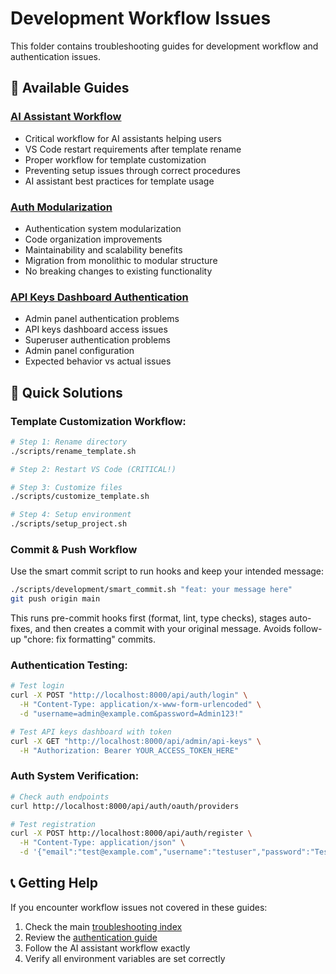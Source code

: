 # Development Workflow Issues

This folder contains troubleshooting guides for development workflow and authentication issues.

## 📁 Available Guides

### **[AI Assistant Workflow](./AI_ASSISTANT_WORKFLOW.md)**
- Critical workflow for AI assistants helping users
- VS Code restart requirements after template rename
- Proper workflow for template customization
- Preventing setup issues through correct procedures
- AI assistant best practices for template usage

### **[Auth Modularization](./auth-modularization.md)**
- Authentication system modularization
- Code organization improvements
- Maintainability and scalability benefits
- Migration from monolithic to modular structure
- No breaking changes to existing functionality

### **[API Keys Dashboard Authentication](./api-keys-dashboard-authentication-issue.md)**
- Admin panel authentication problems
- API keys dashboard access issues
- Superuser authentication problems
- Admin panel configuration
- Expected behavior vs actual issues

## 🚀 Quick Solutions

### Template Customization Workflow:
```bash
# Step 1: Rename directory
./scripts/rename_template.sh

# Step 2: Restart VS Code (CRITICAL!)

# Step 3: Customize files
./scripts/customize_template.sh

# Step 4: Setup environment
./scripts/setup_project.sh
```

### Commit & Push Workflow

Use the smart commit script to run hooks and keep your intended message:

```bash
./scripts/development/smart_commit.sh "feat: your message here"
git push origin main
```

This runs pre-commit hooks first (format, lint, type checks), stages auto-fixes, and then creates a commit with your original message. Avoids follow-up "chore: fix formatting" commits.

### Authentication Testing:
```bash
# Test login
curl -X POST "http://localhost:8000/api/auth/login" \
  -H "Content-Type: application/x-www-form-urlencoded" \
  -d "username=admin@example.com&password=Admin123!"

# Test API keys dashboard with token
curl -X GET "http://localhost:8000/api/admin/api-keys" \
  -H "Authorization: Bearer YOUR_ACCESS_TOKEN_HERE"
```

### Auth System Verification:
```bash
# Check auth endpoints
curl http://localhost:8000/api/auth/oauth/providers

# Test registration
curl -X POST http://localhost:8000/api/auth/register \
  -H "Content-Type: application/json" \
  -d '{"email":"test@example.com","username":"testuser","password":"TestPassword123!"}'
```

## 📞 Getting Help

If you encounter workflow issues not covered in these guides:
1. Check the main [troubleshooting index](../TROUBLESHOOTING_README.md)
2. Review the [authentication guide](../../tutorials/authentication.md)
3. Follow the AI assistant workflow exactly
4. Verify all environment variables are set correctly
